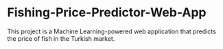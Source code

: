# Fishing-Price-Predictor-Web-App
This project is a Machine Learning-powered web application that predicts the price of fish in the Turkish market.
